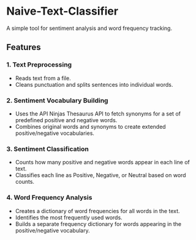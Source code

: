 # Naive-Text-Classifier
A simple tool for sentiment analysis and word frequency tracking.

## Features
### 1. Text Preprocessing
- Reads text from a file.
- Cleans punctuation and splits sentences into individual words.

### 2. Sentiment Vocabulary Building
- Uses the API Ninjas Thesaurus API to fetch synonyms for a set of predefined positive and negative words.
- Combines original words and synonyms to create extended positive/negative vocabularies.

### 3. Sentiment Classification
- Counts how many positive and negative words appear in each line of text.
- Classifies each line as Positive, Negative, or Neutral based on word counts.

### 4. Word Frequency Analysis
- Creates a dictionary of word frequencies for all words in the text.
- Identifies the most frequently used words.
- Builds a separate frequency dictionary for words appearing in the positive/negative vocabulary.
